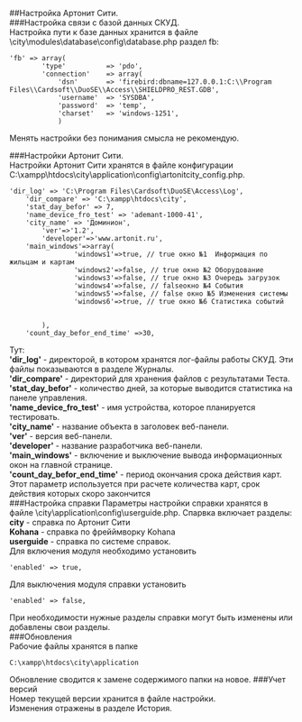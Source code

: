 ##Настройка Артонит Сити.  
###Настройка связи с базой данных СКУД.  
Настройка пути к базе данных хранится в файле \city\modules\database\config\database.php раздел fb:  
~~~
'fb' => array(  
        'type'			=> 'pdo',  
		'connection'	=> array(
			'dsn'		=> 'firebird:dbname=127.0.0.1:C:\\Program Files\\Cardsoft\\DuoSE\\Access\\SHIELDPRO_REST.GDB',  
			'username'	=> 'SYSDBA',  
			'password'	=> 'temp',  
			'charset'   => 'windows-1251',  
			)  
~~~
Менять настройки без понимания смысла не рекомендую.  

###Настройки Артонит Сити.  
Настройки Артонит Сити хранятся в файле конфигурации C:\xampp\htdocs\city\application\config\artonitcity_config.php.  
~~~
'dir_log' => 'C:\Program Files\Cardsoft\DuoSE\Access\Log',  
    'dir_compare' => 'C:\xampp\htdocs\city',  
    'stat_day_befor' => 7,  
    'name_device_fro_test' => 'ademant-1000-41',  
	'city_name' => 'Доминион',  
		'ver'=>'1.2',  
		'developer'=>'www.artonit.ru', 
	'main_windows'=>array(
				'windows1'=>true, // true окно №1  Информация по жильцам и картам
				'windows2'=>false, // true окно №2 Оборудование
				'windows3'=>false, // true окно №3 Очередь загрузок
				'windows4'=>false, // falseокно №4 События
				'windows5'=>false, // false окно №5 Изменения системы
				'windows6'=>true, // true окно №6 Статистика событий
				
				
		),
	'count_day_befor_end_time' =>30,		
~~~		
Тут:  
**'dir_log'** - директорой, в котором хранятся лог-файлы работы СКУД. Эти файлы показываются в разделе Журналы.  
**'dir_compare'** - директорий для хранения файлов с результатами Теста.  
**'stat_day_befor'** - количество дней, за которые выводится статистика на панеле управления.  
**'name_device_fro_test'**  - имя устройства, которое планируется тестировать.  
**'city_name'** - название объекта в заголовек веб-панели.  
**'ver'** - версия веб-панели.  
**'developer'** - название разработчика веб-панели.  
**'main_windows'** - включение и выключение вывода информационных окон на главной странице.  
**'count_day_befor_end_time'** - период окончания срока действия карт. Этот параметр используется при расчете количества карт, срок действия которых скоро закончится  
###Настройка справки
Параметры настройки справки хранятся в файле \city\application\config\userguide.php.
Спарвка включает разделы:  
**city** - справка по Артонит Сити  
**Kohana** - справка по фрейймворку Kohana  
**userguide** - справка по системе справок.  
Для включения модуля необходимо установить 
~~~
'enabled' => true,
~~~
Для выключения модуля справки установить 
~~~
'enabled' => false,
~~~
При необходимости нужные разделы справки могут быть изменены или добавлены свои разделы.  
###Обновления  
Рабочие файлы хранятся в папке 
~~~
C:\xampp\htdocs\city\application
~~~
Обновление сводится к замене содержимого папки на новое.
###Учет версий  
Номер текущей версии хранится в файле настройки.  
Изменения отражены в разделе История.